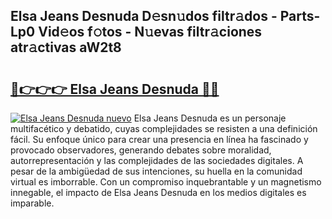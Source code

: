 ## Elsa Jeans Desnuda D𝚎sn𝚞dos filtr𝚊dos - Parts-Lp0 Vid𝚎os f𝚘tos - N𝚞evas filtr𝚊ciones atr𝚊ctivas aW2t8

# <h2><a href="http://mb44a9.tromn.icu/?c=Elsa+Jeans+Desnuda">🔗👉👉👉 Elsa Jeans Desnuda 🔗🔗</a></h2>

[![Elsa Jeans Desnuda nuevo](https://i.imgur.com/pEAQMta.gif)](http://mb44a9.tromn.icu/?c=Elsa+Jeans+Desnuda)
Elsa Jeans Desnuda es un personaje multifacético y debatido, cuyas complejidades se resisten a una definición fácil.  Su enfoque único para crear una presencia en línea ha fascinado y provocado observadores, generando debates sobre moralidad, autorrepresentación y las complejidades de las sociedades digitales. A pesar de la ambigüedad de sus intenciones, su huella en la comunidad virtual es imborrable. Con un compromiso inquebrantable y un magnetismo innegable, el impacto de Elsa Jeans Desnuda en los medios digitales es imparable.
